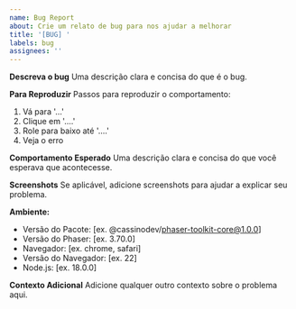 ```yaml
---
name: Bug Report
about: Crie um relato de bug para nos ajudar a melhorar
title: '[BUG] '
labels: bug
assignees: ''
---
```


**Descreva o bug**
Uma descrição clara e concisa do que é o bug.

**Para Reproduzir**
Passos para reproduzir o comportamento:

1. Vá para '...'
2. Clique em '....'
3. Role para baixo até '....'
4. Veja o erro

**Comportamento Esperado**
Uma descrição clara e concisa do que você esperava que acontecesse.

**Screenshots**
Se aplicável, adicione screenshots para ajudar a explicar seu problema.

**Ambiente:**

- Versão do Pacote: [ex. @cassinodev/phaser-toolkit-core@1.0.0]
- Versão do Phaser: [ex. 3.70.0]
- Navegador: [ex. chrome, safari]
- Versão do Navegador: [ex. 22]
- Node.js: [ex. 18.0.0]

**Contexto Adicional**
Adicione qualquer outro contexto sobre o problema aqui.
